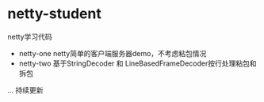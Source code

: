 # netty-student
netty学习代码

- netty-one netty简单的客户端服务器demo，不考虑粘包情况
- netty-two 基于StringDecoder 和 LineBasedFrameDecoder按行处理粘包和拆包

... 持续更新
